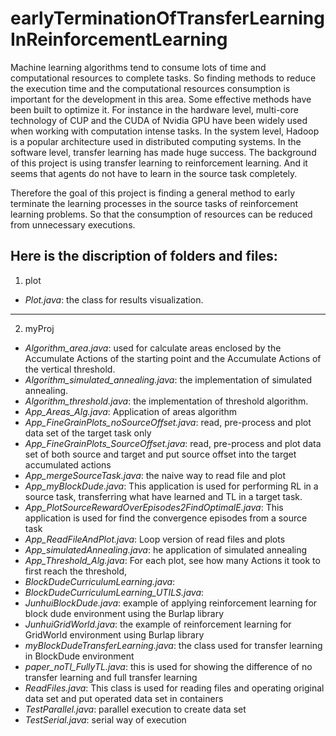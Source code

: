 # earlyTerminationOfTransferLearningInReinforcementLearning

Machine learning algorithms tend to consume lots of time and computational resources to
complete tasks. So finding methods to reduce the execution time and the computational
resources consumption is important for the development in this area. Some effective methods
have been built to optimize it. For instance in the hardware level, multi-core technology of CUP
and the CUDA of Nvidia GPU have been widely used when working with computation intense
tasks. In the system level, Hadoop is a popular architecture used in distributed computing
systems. In the software level, transfer learning has made huge success. The background of
this project is using transfer learning to reinforcement learning. And it seems that agents do
not have to learn in the source task completely.

Therefore the goal of this project is finding a general method to early terminate the learning
processes in the source tasks of reinforcement learning problems. So that the consumption of
resources can be reduced from unnecessary executions.

Here is the discription of folders and files:
---
1. plot
- *Plot.java*: the class for results visualization.
---
2. myProj
- *Algorithm_area.java*: used for calculate areas enclosed by the Accumulate Actions of the starting point and the Accumulate Actions of the vertical threshold.
- *Algorithm_simulated_annealing.java*: the implementation of simulated annealing.
- *Algorithm_threshold.java*: the implementation of threshold algorithm.
- *App_Areas_Alg.java*: Application of areas algorithm
- *App_FineGrainPlots_noSourceOffset.java*: read, pre-process and plot data set of the target task only
- *App_FineGrainPlots_SourceOffset.java*: read, pre-process and plot data set of both source and target and put source offset into the target accumulated actions
- *App_mergeSourceTask.java*:  the naive way to read file and plot
- *App_myBlockDude.java*: This application is used for performing RL in a source task, transferring what have learned and TL in a target task.
- *App_PlotSourceRewardOverEpisodes2FindOptimalE.java*:  This application is used for find the convergence episodes from a source task
- *App_ReadFileAndPlot.java*: Loop version of read files and plots
- *App_simulatedAnnealing.java*: he application of simulated annealing
- *App_Threshold_Alg.java*: For each plot, see how many Actions it took to first reach the threshold,
- *BlockDudeCurriculumLearning.java*:
- *BlockDudeCurriculumLearning_UTILS.java*:
- *JunhuiBlockDude.java*:  example of applying reinforcement learning for block dude environment using the Burlap library
- *JunhuiGridWorld.java*: the example of reinforcement learning for GridWorld environment using Burlap library
- *myBlockDudeTransferLearning.java*: the class used for transfer learning in BlockDude environment
- *paper_noTl_FullyTL.java*:  this is used for showing the difference of no transfer learning and full transfer learning
- *ReadFiles.java*: This class is used for reading files and operating original data set and put operated data set in containers
- *TestParallel.java*: parallel execution to create data set
- *TestSerial.java*: serial way of execution

